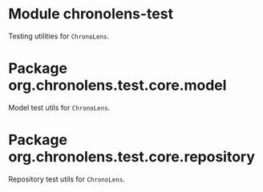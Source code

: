 # Module chronolens-test

Testing utilities for `ChronoLens`.

# Package org.chronolens.test.core.model

Model test utils for `ChronoLens`.

# Package org.chronolens.test.core.repository

Repository test utils for `ChronoLens`.
